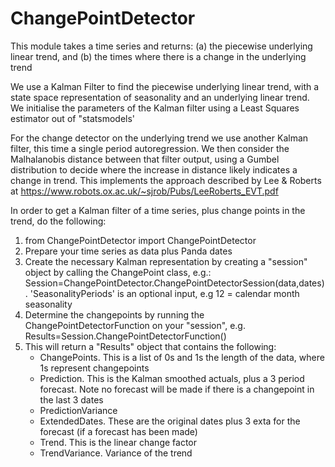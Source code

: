 # ChangePointDetector
 This module takes a time series and returns:  (a) the piecewise underlying linear trend, and (b) the times where there is a change in the underlying trend
 
 We use a Kalman Filter to find the piecewise underlying linear trend, with a state space representation of seasonality and an underlying linear trend.  We initialise the parameters of the Kalman filter using a Least Squares estimator out of "statsmodels'
 
 For the change detector on the underlying trend we use another Kalman filter, this time a single period autoregression.  We then consider the Malhalanobis distance between that filter output, using a Gumbel distribution to decide where the increase in distance likely indicates a change in trend.  This implements the approach described by Lee & Roberts at
  https://www.robots.ox.ac.uk/~sjrob/Pubs/LeeRoberts_EVT.pdf



In order to get a Kalman filter of a time series, plus change points in the trend, do the following:

1. from ChangePointDetector import ChangePointDetector 
2. Prepare your time series as data plus Panda dates
3. Create  the necessary Kalman representation by creating a "session" object by calling the ChangePoint class, e.g.:
	Session=ChangePointDetector.ChangePointDetectorSession(data,dates). 'SeasonalityPeriods' is an optional input, e.g 12 = calendar month seasonality
4. Determine the changepoints by running the ChangePointDetectorFunction on your "session", e.g.
	Results=Session.ChangePointDetectorFunction()
5. This will return a "Results" object that contains the following:
	- ChangePoints.  This is a list of 0s and 1s the length of the data, where 1s represent changepoints
	- Prediction.  This is the Kalman smoothed actuals, plus a 3 period forecast.  Note no forecast will be made if there is a changepoint in the last 3 		dates
	- PredictionVariance
	- ExtendedDates.  These are the original dates plus 3 exta for the forecast (if a forecast has been made)
	- Trend.  This is the linear change factor
	- TrendVariance.  Variance of the trend
